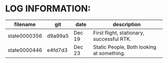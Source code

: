 
# LOG INFORMATION:

| filename     | git     | date   | description |
|--------------|---------|--------|-------------|
| state0000356 | d9a99a5 | Dec 19 | First flight, stationary, successful RTK.  |
| state0000446 | e4fd7d3 | Dec 23 | Static People, Both looking at something. | 


